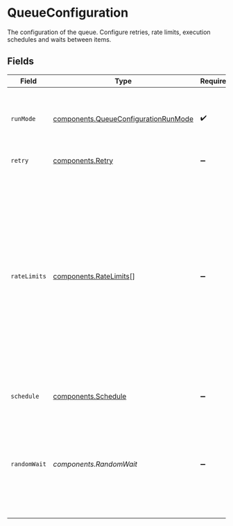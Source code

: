 # QueueConfiguration

The configuration of the queue. Configure retries, rate limits, execution schedules and waits between items.


## Fields

| Field                                                                                                                                                                                                                                                                                       | Type                                                                                                                                                                                                                                                                                        | Required                                                                                                                                                                                                                                                                                    | Description                                                                                                                                                                                                                                                                                 |
| ------------------------------------------------------------------------------------------------------------------------------------------------------------------------------------------------------------------------------------------------------------------------------------------- | ------------------------------------------------------------------------------------------------------------------------------------------------------------------------------------------------------------------------------------------------------------------------------------------- | ------------------------------------------------------------------------------------------------------------------------------------------------------------------------------------------------------------------------------------------------------------------------------------------- | ------------------------------------------------------------------------------------------------------------------------------------------------------------------------------------------------------------------------------------------------------------------------------------------- |
| `runMode`                                                                                                                                                                                                                                                                                   | [components.QueueConfigurationRunMode](../../models/components/queueconfigurationrunmode.md)                                                                                                                                                                                                | :heavy_check_mark:                                                                                                                                                                                                                                                                          | The run mode of the queue. Currently, only `Default` is supported, which is first in first out.                                                                                                                                                                                             |
| `retry`                                                                                                                                                                                                                                                                                     | [components.Retry](../../models/components/retry.md)                                                                                                                                                                                                                                        | :heavy_minus_sign:                                                                                                                                                                                                                                                                          | Retry policy configurations                                                                                                                                                                                                                                                                 |
| `rateLimits`                                                                                                                                                                                                                                                                                | [components.RateLimits](../../models/components/ratelimits.md)[]                                                                                                                                                                                                                            | :heavy_minus_sign:                                                                                                                                                                                                                                                                          | An array of rate limits imposed on the queue. The limits are imposed at the same time (for example if you have a limit of 10 items per hour and 2 items per minute, 2 items will be executed in the first minute and 2 more in the following minute until the 10 per hour limit is reached) |
| `schedule`                                                                                                                                                                                                                                                                                  | [components.Schedule](../../models/components/schedule.md)                                                                                                                                                                                                                                  | :heavy_minus_sign:                                                                                                                                                                                                                                                                          | Execution schedule for the queue.                                                                                                                                                                                                                                                           |
| `randomWait`                                                                                                                                                                                                                                                                                | *components.RandomWait*                                                                                                                                                                                                                                                                     | :heavy_minus_sign:                                                                                                                                                                                                                                                                          | A random wait duration range added between executed items. The range can be in milliseconds or [ms-formatted string](https://github.com/vercel/ms) strings.                                                                                                                                 |